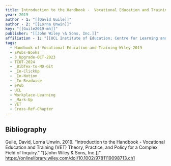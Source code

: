 ```yaml
---
title: Introduction to the Handbook -  Vocational Education and Training (VET) Theory, Practice, and Policy for a Complex Field of Inquiry
year: 2019
author - 1: "[[David Guile]]"
author - 2: "[[Lorna Unwin]]"
key: "[[Guile2019-mh]]"
publisher: "[[John Wiley \& Sons, Inc.]]"
affiliation - 1: "[[UCL Institute of Education; Centre for Learning and Life Chances in Knowledge Economies and Societies (LLAKES)]]"
tags:
  - Handbook-of-Vocational-Education-and-Training-Wiley-2019
  - EPubs-Books
  - 3_Upgrade-OCT-2023
  - TCOT-2024
  - _BibTex-to-MD-Git
  - _In-ClickUp
  - _In-Notion
  - _In-Readwise
  - ePub
  - UCL
  - Workplace-Learning
  - _Mark-Up
  - VET
  - Cross-Ref-Chapter
---
```


## Bibliography
Guile, David, Lorna Unwin. 2019. “Introduction to the Handbook -  Vocational Education and Training (VET) Theory, Practice, and Policy for a Complex Field of Inquiry.” "[[John Wiley \& Sons, Inc.]]". https://onlinelibrary.wiley.com/doi/10.1002/9781119098713.ch1